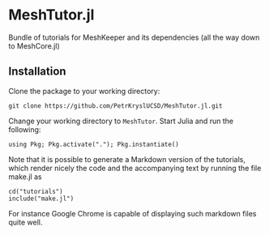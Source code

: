 # MeshTutor.jl

Bundle of tutorials for MeshKeeper and its dependencies (all the way down to MeshCore.jl)

## Installation

Clone the package to your working directory:
```
git clone https://github.com/PetrKryslUCSD/MeshTutor.jl.git
```
Change your working directory to `MeshTutor`. Start Julia and run
the following:
```
using Pkg; Pkg.activate("."); Pkg.instantiate()
```

Note that it is possible to generate a Markdown version of the tutorials, which render nicely the code and the accompanying text by running the file make.jl as
```
cd("tutorials")
include("make.jl")
```
For instance Google Chrome is capable of displaying such markdown files quite well.
